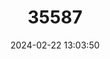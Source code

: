 ---
title: "35587"
category: "Lecythis ollaria"
draft: false
date: 2024-02-22 13:03:50
languages:
  English: ["Lecythis", "Monkeypod", "Ollaria Monkeypottree"]
  Spanish; Castilian: ["Coco de Mono", "Coco e' Mono", "Olla de Mono"]
  Portuguese: ["Coco Me Mono"]
  French: ["Lécythis ollaria"]
---